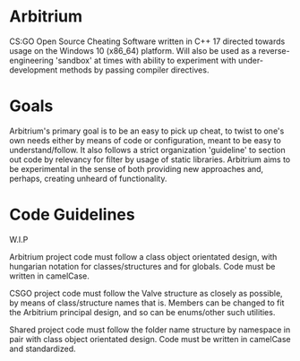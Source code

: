 # Arbitrium
CS:GO Open Source Cheating Software written in C++ 17 directed towards usage on the Windows 10 (x86_64) platform. Will also be used as a reverse-engineering 'sandbox' at times with ability to experiment with under-development methods by passing compiler directives.

# Goals
Arbitrium's primary goal is to be an easy to pick up cheat, to twist to one's own needs either by means of code or configuration, meant to be easy to understand/follow. It also follows a strict organization 'guideline' to section out code by relevancy for filter by usage of static libraries. Arbitrium aims to be experimental in the sense of both providing new approaches and, perhaps, creating unheard of functionality.

# Code Guidelines
W.I.P

Arbitrium project code must follow a class object orientated design, with hungarian notation for classes/structures and for globals. Code must be written in camelCase.

CSGO project code must follow the Valve structure as closely as possible, by means of class/structure names that is. Members can be changed to fit the Arbitrium principal design, and so can be enums/other such utilities.

Shared project code must follow the folder name structure by namespace in pair with class object orientated design. Code must be written in camelCase and standardized.
